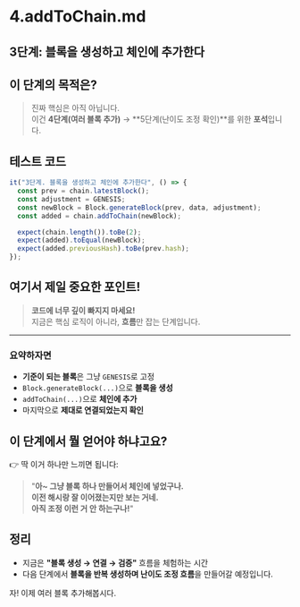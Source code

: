 # 4.addToChain.md

## 3단계: 블록을 생성하고 체인에 추가한다

## 이 단계의 목적은?

> 진짜 핵심은 아직 아닙니다.  
> 이건 **4단계(여러 블록 추가)** → **5단계(난이도 조정 확인)**를 위한 **포석**입니다.

## 테스트 코드

```ts
it("3단계. 블록을 생성하고 체인에 추가한다", () => {
  const prev = chain.latestBlock();
  const adjustment = GENESIS;
  const newBlock = Block.generateBlock(prev, data, adjustment);
  const added = chain.addToChain(newBlock);

  expect(chain.length()).toBe(2);
  expect(added).toEqual(newBlock);
  expect(added.previousHash).toBe(prev.hash);
});
```

## 여기서 제일 중요한 포인트!

> **코드에 너무 깊이 빠지지 마세요!**  
> 지금은 핵심 로직이 아니라, **흐름**만 잡는 단계입니다.

---

### 요약하자면

- **기준이 되는 블록**은 그냥 `GENESIS`로 고정
- `Block.generateBlock(...)`으로 **블록을 생성**
- `addToChain(...)`으로 **체인에 추가**
- 마지막으로 **제대로 연결되었는지 확인**

## 이 단계에서 뭘 얻어야 하냐고요?

👉 딱 이거 하나만 느끼면 됩니다:

> "**아~ 그냥 블록 하나 만들어서 체인에 넣었구나.  
> 이전 해시랑 잘 이어졌는지만 보는 거네.  
> 아직 조정 이런 거 안 하는구나!**"

## 정리

- 지금은 **"블록 생성 → 연결 → 검증"** 흐름을 체험하는 시간
- 다음 단계에서 **블록을 반복 생성하며 난이도 조정 흐름**을 만들어갈 예정입니다.

자! 이제 여러 블록 추가해봅시다.
